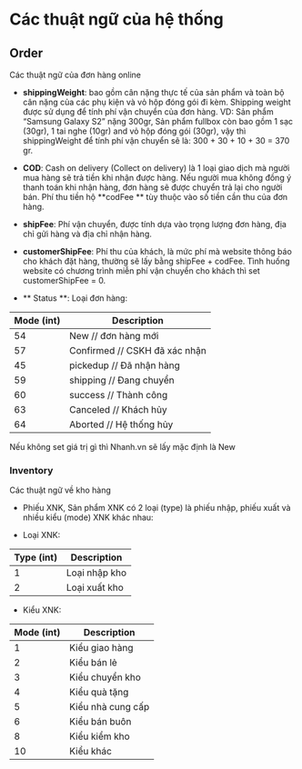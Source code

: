 # Các thuật ngữ của hệ thống

## Order

Các thuật ngữ của đơn hàng online

* **shippingWeight**: bao gồm cân nặng thực tế của sản phẩm và toàn bộ cân nặng của các phụ kiện và vỏ hộp đóng gói đi kèm. Shipping weight được sử dụng để tính phí vận chuyển của đơn hàng.
VD: Sản phẩm “Samsung Galaxy S2” nặng 300gr, Sản phẩm fullbox còn bao gồm 1 sạc (30gr), 1 tai nghe (10gr) and vỏ hộp đóng gói (30gr), vậy thì shippingWeight để tính phí vận chuyển sẽ là: 300 + 30 + 10 + 30 = 370 gr.

* **COD**: Cash on delivery (Collect on delivery) là 1 loại giao dịch mà người mua hàng sẽ trả tiền khi nhận được hàng. Nếu người mua không đồng ý thanh toán khi nhận hàng, đơn hàng sẽ được chuyển trả lại cho người bán. Phí thu tiền hộ **codFee ** tùy thuộc vào số tiền cần thu của đơn hàng.

* **shipFee**: Phí vận chuyển, được tính dựa vào trọng lượng đơn hàng, địa chỉ gửi hàng và địa chỉ nhận hàng.

* **customerShipFee**: Phí thu của khách, là mức phí mà website thông báo cho khách đặt hàng, thường sẽ lấy bằng shipFee + codFee. Tình huống website có chương trình miễn phí vận chuyển cho khách thì set customerShipFee = 0.

* ** Status **: Loại đơn hàng: 

| Mode (int) | Description |
| --- | --- |
| 54 | New // đơn hàng mới |
| 57 | Confirmed // CSKH đã xác nhận |
| 45| pickedup // Đã nhận hàng |
| 59| shipping // Đang chuyển | 
| 60| success // Thành công| 
| 63 | Canceled // Khách hủy |
| 64 | Aborted // Hệ thống hủy |
Nếu không set giá trị gì thì Nhanh.vn sẽ lấy mặc định là New


### Inventory

Các thuật ngữ về kho hàng

* Phiếu XNK, Sản phẩm XNK có 2 loại (type) là phiếu nhập, phiếu xuất và nhiều kiểu (mode) XNK khác nhau:

* Loại XNK:

| Type (int) | Description |
| --- | --- |
| 1 | Loại nhập kho |
| 2 | Loại xuất kho |

* Kiểu XNK:

| Mode (int) | Description |
| --- | --- |
| 1 | Kiểu giao hàng |
| 2 | Kiểu bán lẻ |
| 3 | Kiểu chuyển kho |
| 4 | Kiểu quà tặng |
| 5 | Kiểu nhà cung cấp |
| 6 | Kiểu bán buôn |
| 8 | Kiểu kiểm kho |
| 10 | Kiểu khác |




